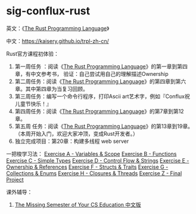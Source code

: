 # sig-conflux-rust

英文：《[The Rust Programming Language](https://doc.rust-lang.org/stable/book/ch01-00-getting-started.html)》

中文：https://kaisery.github.io/trpl-zh-cn/

Rust官方课程初体验：

1. 第一周任务 ：阅读《[The Rust Programming Language](https://doc.rust-lang.org/stable/book/ch01-00-getting-started.html)》的第一章到第四章，有中文参考书，
   验证：自己尝试用自己的理解描述Ownership
2. 第二周任务：阅读《[The Rust Programming Language](https://doc.rust-lang.org/stable/book/ch01-00-getting-started.html)》的第四章到第六章。其中第四章为当复习回顾。
3. 第三周任务：编写一个命令行程序，打印Ascii art艺术字，例如『Conflux祝儿童节快乐！』
4. 第四周任务：阅读《[The Rust Programming Language](https://doc.rust-lang.org/stable/book/ch01-00-getting-started.html)》的第7章到第12章。
5. 第五周 任务：阅读《[The Rust Programming Language](https://doc.rust-lang.org/stable/book/ch01-00-getting-started.html)》的第13章到19章。（本周开始入门，欢迎大家冲顶，变成Rust开发者。）
6. 独立完成项目：第20章：构建多线程 web server

一把梭学习法：
[Exercise A - Variables & Scope](https://github.com/CleanCut/ultimate_rust_crash_course/tree/master/exercise/a-variables)
[Exercise B - Functions](https://github.com/CleanCut/ultimate_rust_crash_course/tree/master/exercise/b-functions)
[Exercise C - Simple Types](https://github.com/CleanCut/ultimate_rust_crash_course/tree/master/exercise/c-simple-types)
[Exercise D - Control Flow & Strings](https://github.com/CleanCut/ultimate_rust_crash_course/tree/master/exercise/d-control-flow-strings)
[Exercise E - Ownership & References](https://github.com/CleanCut/ultimate_rust_crash_course/tree/master/exercise/e-ownership-references)
[Exercise F - Structs & Traits](https://github.com/CleanCut/ultimate_rust_crash_course/tree/master/exercise/f-structs-traits)
[Exercise G - Collections & Enums](https://github.com/CleanCut/ultimate_rust_crash_course/tree/master/exercise/g-collections-enums)
[Exercise H - Closures & Threads](https://github.com/CleanCut/ultimate_rust_crash_course/tree/master/exercise/h-closures-threads)
[Exercise Z - Final Project](https://github.com/CleanCut/ultimate_rust_crash_course/tree/master/exercise/z-final-project)

课外辅导：
1. [The Missing Semester of Your CS Education 中文版](https://missing-semester-cn.github.io/)







